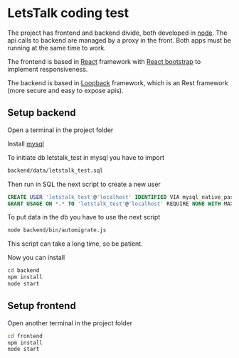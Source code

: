 # LetsTalk coding test

The project has frontend and backend divide, both developed in [node](https://nodejs.org/). The api calls to backend are managed by a proxy in the front. Both apps must be running at the same time to work.

The frontend is based in [React](https://facebook.github.io/react/) framework with [React bootstrap](https://react-bootstrap.github.io/) to implement responsiveness.

The backend is based in [Loopback](https://loopback.io/) framework, which is an Rest framework (more secure and easy to expose apis).

## Setup backend

Open a terminal in the project folder

Install [mysql](http://www.mysql.com)

To initiate db letstalk_test in mysql you have to import

```bash
backend/data/letstalk_test.sql
```

Then run in SQL the next script to create a new user

```sql
CREATE USER 'letstalk_test'@'localhost' IDENTIFIED VIA mysql_native_password USING '***';
GRANT USAGE ON *.* TO 'letstalk_test'@'localhost' REQUIRE NONE WITH MAX_QUERIES_PER_HOUR 0 MAX_CONNECTIONS_PER_HOUR 0 MAX_UPDATES_PER_HOUR 0 MAX_USER_CONNECTIONS 0;GRANT ALL PRIVILEGES ON `letstalk_test`.* TO 'letstalk_test'@'localhost';
```

To put data in the db you have to use the next script

```bash
node backend/bin/automigrate.js
```

This script can take a long time, so be patient.

Now you can install

```bash
cd backend
npm install
node start
```

## Setup frontend

Open another terminal in the project folder

```bash
cd frontend
npm install
node start
```